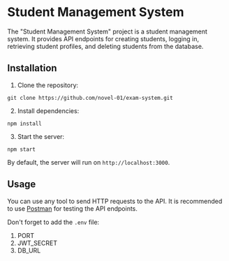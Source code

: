 # Student Management System

The "Student Management System" project is a student management system. It provides API endpoints for creating students, logging in, retrieving student profiles, and deleting students from the database.

## Installation

1. Clone the repository:
  
`git clone https://github.com/novel-01/exam-system.git`

2. Install dependencies:

`npm install`

3. Start the server:

`npm start`


By default, the server will run on `http://localhost:3000`.

## Usage

You can use any tool to send HTTP requests to the API. It is recommended to use [Postman](https://www.postman.com/) for testing the API endpoints.

Don't forget to add the `.env` file:
1. PORT
2. JWT_SECRET
3. DB_URL
